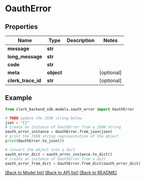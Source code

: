 # OauthError


## Properties

Name | Type | Description | Notes
------------ | ------------- | ------------- | -------------
**message** | **str** |  | 
**long_message** | **str** |  | 
**code** | **str** |  | 
**meta** | **object** |  | [optional] 
**clerk_trace_id** | **str** |  | [optional] 

## Example

```python
from clerk_backend_sdk.models.oauth_error import OauthError

# TODO update the JSON string below
json = "{}"
# create an instance of OauthError from a JSON string
oauth_error_instance = OauthError.from_json(json)
# print the JSON string representation of the object
print(OauthError.to_json())

# convert the object into a dict
oauth_error_dict = oauth_error_instance.to_dict()
# create an instance of OauthError from a dict
oauth_error_from_dict = OauthError.from_dict(oauth_error_dict)
```
[[Back to Model list]](../README.md#documentation-for-models) [[Back to API list]](../README.md#documentation-for-api-endpoints) [[Back to README]](../README.md)


